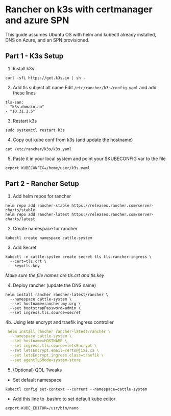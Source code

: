 # Rancher on k3s with certmanager and azure SPN
This guide assumes Ubuntu OS with helm and kubectl already installed, DNS on Azure, and an SPN provisioned.


## Part 1 - K3s Setup
1. Install k3s
```
curl -sfL https://get.k3s.io | sh -
```

2. Add tls subject alt name
Edit `/etc/rancher/k3s/config.yaml` and add these lines
```
tls-san:
- "k3s.domain.au"
- "10.31.1.5"
```

3. Restart k3s
```
sudo systemctl restart k3s
```

4. Copy out kube conf from k3s (and update the hostname)
```
cat /etc/rancher/k3s/k3s.yaml
```

5. Paste it in your local system and point your $KUBECONFIG var to the file
```
export KUBECONFIG=/home/user/k3s.yaml
```

## Part 2 - Rancher Setup

1. Add helm repos for rancher
```
helm repo add rancher-stable https://releases.rancher.com/server-charts/stable
helm repo add rancher-latest https://releases.rancher.com/server-charts/latest
```

2. Create namespace for rancher
```
kubectl create namespace cattle-system
```

3. Add Secret
```
kubectl -n cattle-system create secret tls tls-rancher-ingress \
  --cert=tls.crt \
  --key=tls.key
```
_Make sure the file names are tls.crt and tls.key_


4. Deploy rancher (update the DNS name)
```
helm install rancher rancher-latest/rancher \
  --namespace cattle-system \
  --set hostname=rancher.my.org \
  --set bootstrapPassword=admin \
  --set ingress.tls.source=secret
```

4b. Using lets encrypt and traefik ingress controller
```yaml
 helm install rancher rancher-latest/rancher \
  --namespace cattle-system \
  --set hostname=HOSTNAME \
  --set ingress.tls.source=letsEncrypt \
  --set letsEncrypt.email=certs@jixi.ca \
  --set letsEncrypt.ingress.class=traefik \
  --set agentTLSMode=system-store
```

5. (Optional) QOL Tweaks
- Set default namespace
```
kubectl config set-context --current --namespace=cattle-system
```
- Add this line to .bashrc to set default kube editor
```
export KUBE_EDITOR=/usr/bin/nano
```

